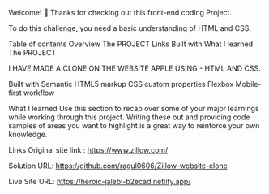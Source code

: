 Welcome! 👋
Thanks for checking out this front-end coding Project.

To do this challenge, you need a basic understanding of HTML and CSS.

Table of contents
Overview
The PROJECT
Links
Built with
What I learned
The PROJECT

I HAVE MADE A CLONE ON THE WEBSITE APPLE USING - HTML AND CSS.

Built with
Semantic HTML5 markup
CSS custom properties
Flexbox
Mobile-first workflow

What I learned
Use this section to recap over some of your major learnings while working through this project. Writing these out and providing code samples of areas you want to highlight is a great way to reinforce your own knowledge.

Links
Original site link : https://www.zillow.com/

Solution URL: https://github.com/ragul0606/Zillow-website-clone

Live Site URL: https://heroic-jalebi-b2ecad.netlify.app/
